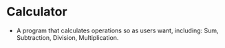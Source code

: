 # Calculator

* A program that calculates operations so as users want, including: Sum, Subtraction, Division, Multiplication.



